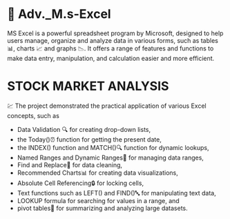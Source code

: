 # 🚀 Adv._M.s-Excel
MS Excel is a powerful spreadsheet program by Microsoft, designed to help users manage, organize and analyze data in various forms, such as tables 📊, charts 📈 and graphs 📉. It offers a range of features and functions to make data entry, manipulation, and calculation easier and more efficient.


# STOCK MARKET ANALYSIS #

💹 The project demonstrated the practical application of various Excel concepts, such as 
* Data Validation 🔍 for creating drop-down lists, 
* the Today()⏰ function for getting the present date, 
* the INDEX() function and MATCH()🔍 function for dynamic lookups, 
* Named Ranges and Dynamic Ranges🔄 for managing data ranges, 
* Find and Replace🔎 for data cleaning, 
* Recommended Charts📊 for creating data visualizations, 
* Absolute Cell Referencing🔒 for locking cells, 
* Text functions such as LEFT() and FIND()🔤 for manipulating text data, 
* LOOKUP formula for searching for values in a range, and 
* pivot tables🔄 for summarizing and analyzing large datasets.
